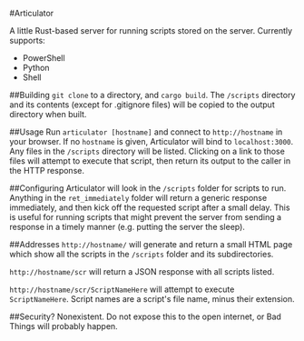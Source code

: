 #Articulator

A little Rust-based server for running scripts stored on the server.
Currently supports:
 * PowerShell
 * Python
 * Shell

##Building
`git clone` to a directory, and `cargo build`. The `/scripts` directory and its contents (except for .gitignore files) will be copied to the output directory when built.

##Usage
Run `articulator [hostname]` and connect to `http://hostname` in your browser. If no `hostname` is given, Articulator will bind to `localhost:3000`. Any files in the `/scripts` directory will be listed. Clicking on a link to those files will attempt to execute that script, then return its output to the caller in the HTTP response.  

##Configuring
Articulator will look in the `/scripts` folder for scripts to run. Anything in the `ret_immediately` folder will return a generic response immediately, and then kick off the requested script after a small delay. This is useful for running scripts that might prevent the server from sending a response in a timely manner (e.g. putting the server the sleep).

##Addresses
`http://hostname/` will generate and return a small HTML page which show all the scripts in the `/scripts` folder and its subdirectories.

`http://hostname/scr` will return a JSON response with all scripts listed.

`http://hostname/scr/ScriptNameHere` will attempt to execute `ScriptNameHere`. Script names are a script's file name, minus their extension.

##Security?
Nonexistent. Do not expose this to the open internet, or Bad Things will probably happen.